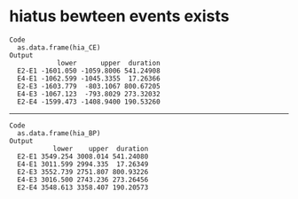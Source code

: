 # hiatus bewteen events exists

    Code
      as.data.frame(hia_CE)
    Output
                lower      upper  duration
      E2-E1 -1601.050 -1059.8006 541.24908
      E4-E1 -1062.599 -1045.3355  17.26366
      E2-E3 -1603.779  -803.1067 800.67205
      E4-E3 -1067.123  -793.8029 273.32032
      E2-E4 -1599.473 -1408.9400 190.53260

---

    Code
      as.data.frame(hia_BP)
    Output
               lower    upper  duration
      E2-E1 3549.254 3008.014 541.24080
      E4-E1 3011.599 2994.335  17.26349
      E2-E3 3552.739 2751.807 800.93226
      E4-E3 3016.500 2743.236 273.26456
      E2-E4 3548.613 3358.407 190.20573

